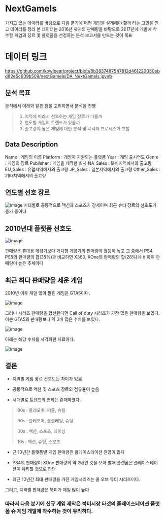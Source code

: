 # NextGameIs
가지고 있는 데이터를 바탕으로 다음 분기에 어떤 게임을 설계해야 할까 라는 고민을 안고 데이터를 정리
본 데이터는 2016년 까지의 판매량을 바탕으로 2017년에 개발에 착수할 게임의 장르 및 플랫폼을 선정하는 분석 보고서를 만드는 것이 목표

# 데이터 링크
https://github.com/kowlbear/project/blob/8b3837487547812d461220030ebd82e5c609b509/nextGameIs/DA_NextGameIs.ipynb

## 분석 목표
분석에서 아래와 같은 점을 고려하면서 분석을 진행

>1. 지역에 따라서 선호하는 게임 장르가 다를까
>2. 연도별 게임의 트렌드가 있을까
>3. 출고량이 높은 게임에 대한 분석 및 시각화 프로세스가 포함

## Data Description
Name : 게임의 이름
Platform : 게임이 지원되는 플랫폼
Year : 게임 출시연도
Genre : 게임의 장르
Publisher : 게임을 제작한 회사
NA_Sales : 북미지역에서의 출고량
EU_Sales : 유럽지역에서의 출고량
JP_Sales : 일본지역에서의 출고량
Other_Sales : 기타지역에서의 출고량

## 연도별 선호 장르
![image](https://user-images.githubusercontent.com/86779997/161512176-1562cdad-206a-47ae-a7c7-54c722bcf727.png)
시대별로 공통적으로 액션과 스포츠가 강세이며
최근 슈터 장르의 선호도가 증가 중이다

## 2010년대 플랫폼 선호도
![image](https://user-images.githubusercontent.com/86779997/161526246-527daf94-33d8-40c4-873b-7062b4be839f.png)

판매량은 휴대용 게임기보다 거치형 게임기의 판매량이 월등히 높고
그 중에서 PS4, PS5의 판매량의 합(35%)과 비교하면 X360, XOne의 판매량의 합(28%)에 비하여 판매량이 높은 추세이다

## 최근 최다 판매량을 세운 게임


2010년 이후 제일 많이 팔린 게임은 GTA5이다.

![image](https://github.com/kowlbear/project/assets/86779997/3312e259-e781-4d62-b28e-dad08470cb8f)


그러나 시리즈 판매량을 합산한다면 Call of duty 시리즈가 가장 많은 판매량을 보였다.
이는 GTA5의 판매량보다 약 3배 많은 수치를 보였다.

![image](https://user-images.githubusercontent.com/86779997/161793127-bb5aa72a-a5ef-4c54-8ff1-c983b398ec98.png)

아래는 해당 수치를 시각화한 자료이다.

![image](https://github.com/kowlbear/project/assets/86779997/aefe52ab-91e8-4312-bdba-a0306962ba2a)



## 결론

- 지역별 게임 장르 선호도는 차이가 있음

 - 공통적으로 액션 및 스포츠 장르의 점유율이 높음
 - 시대별로 트렌드의 변화는 존재하였다.

  > 80s : 플래포머, 퍼즐, 슈팅
  >
  > 90s : 플래포머, 롤플레잉, 슈팅
  >
  > 00s : 액션, 스포츠, 레이싱
  >
  > 10s : 액션, 슈팅, 스포츠
 - 근 10년간 플랫폼별 게임 판매량은 플레이스테이션 진영이 많다

 - PS4의 판매량이 XOne 판매량의 약 2배인 것을 보아 발매 플랫폼은 플레이스테이션이 유리할 것으로 판단
 - 최근 10년간 최대 판매량을 가진 게임시리즈는 콜 오브 듀티 시리즈이다.

그리고, 지역별 판매량은 북미가 제일 많이 높다
 ### 따라서 다음 분기에 신규 게임 제작은 북미시장 타겟의 플레이스테이션 플랫폼 슈 게임 개발에 착수하는 것이 유리하다.
